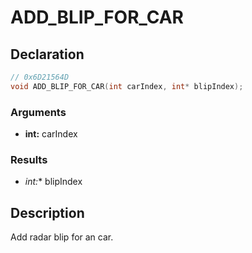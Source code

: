 # ADD_BLIP_FOR_CAR

## Declaration
```cpp
// 0x6D21564D
void ADD_BLIP_FOR_CAR(int carIndex, int* blipIndex);
```

### Arguments
- **int:** carIndex

### Results
- **int*:** blipIndex

## Description
Add radar blip for an car.